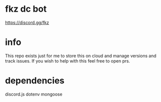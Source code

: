 # fkz dc bot
https://discord.gg/fkz

# info
This repo exists just for me to store this on cloud and manage versions and track issues.
If you wish to help with this feel free to open prs.

# dependencies
discord.js
dotenv
mongoose
